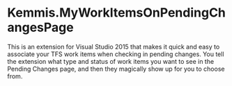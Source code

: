 # Kemmis.MyWorkItemsOnPendingChangesPage

This is an extension for Visual Studio 2015 that makes it quick and easy to associate your TFS work items when checking in pending changes. You tell the extension what type and status of work items you want to see in the Pending Changes page, and then they magically show up for you to choose from.
